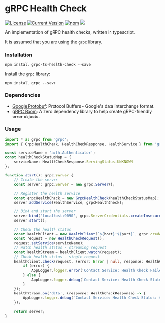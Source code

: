 # gRPC Health Check

[![License][license-image]][license-url]
[![Current Version](https://img.shields.io/npm/v/grpc-ts-health-check.svg)](https://www.npmjs.com/package/grpc-ts-health-check)
[![npm](https://img.shields.io/npm/dw/grpc-ts-health-check.svg)](https://www.npmjs.com/package/grpc-ts-health-check)
![](https://img.shields.io/bundlephobia/min/grpc-ts-health-check.svg?style=flat)

[license-url]: https://opensource.org/licenses/MIT
[license-image]: https://img.shields.io/npm/l/make-coverage-badge.svg

An implementation of gRPC health checks, written in typescript.

It is assumed that you are using the `grpc` library.

### Installation

```
npm install grpc-ts-health-check --save
```

Install the `grpc` library:

```
npm install grpc --save
```

### Dependencies

- [Google Protobuf](https://www.npmjs.com/package/google-protobuf): Protocol Buffers - Google's data interchange format.
- [gRPC Boom](https://www.npmjs.com/package/grpc-boom): A zero dependency library to help create gRPC-friendly error objects.

### Usage

```typescript
import * as grpc from 'grpc';
import { GrpcHealthCheck, HealthCheckResponse, HealthService } from 'grpc-ts-health-check';

const serviceName = 'auth.Authenticator';
const healthCheckStatusMap = {
	serviceName: HealthCheckResponse.ServingStatus.UNKNOWN
};

function start(): grpc.Server {
	// Create the server
	const server: grpc.Server = new grpc.Server();

	// Register the health service
	const grpcHealthCheck = new GrpcHealthCheck(healthCheckStatusMap);
	server.addService(HealthService, grpcHealthCheck);

	// Bind and start the server
	server.bind('localhost:9090', grpc.ServerCredentials.createInsecure());
	server.start();

	// Check the health status
	const healthClient = new HealthClient(`${host}:${port}`, grpc.credentials.createInsecure());
	const request = new HealthCheckRequest();
	request.setService(serviceName);
	// Watch health status - streaming request
	const healthStream = healthClient.watch(request);
	// Check health status - single request
	healthClient.check(request, (error: Error | null, response: HealthCheckResponse) => {
		if (error) {
			AppLogger.logger.error('Contact Service: Health Check Failed', error);
		} else {
			AppLogger.logger.debug(`Contact Service: Health Check Status: ${response.getStatus()}`);
		}
	});
	healthStream.on('data', (response: HealthCheckResponse) => {
		AppLogger.logger.debug(`Contact Service: Health Check Status: ${response.getStatus()}`);
	});

	return server;
}
```

